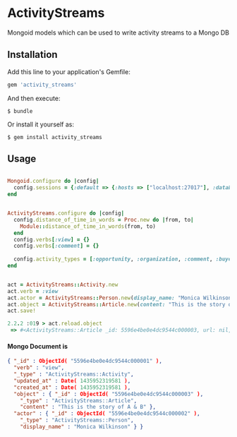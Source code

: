 # ActivityStreams

Mongoid models which can be used to write activity streams to a Mongo DB

## Installation

Add this line to your application's Gemfile:

```ruby
gem 'activity_streams'
```

And then execute:

    $ bundle

Or install it yourself as:

    $ gem install activity_streams

## Usage

``` ruby

Mongoid.configure do |config|
  config.sessions = {:default => {:hosts => ["localhost:27017"], :database => "activity_streams"}}
end


ActivityStreams.configure do |config|
  config.distance_of_time_in_words = Proc.new do |from, to|
    Module::distance_of_time_in_words(from, to) 
  end
  config.verbs[:view] = {}
  config.verbs[:comment] = {}
  
  config.activity_types = [:opportunity, :organization, :comment, :buyer_message, :buyer_question, :buyer_organization, :milestone, :article, :buyer_article]
end


act = ActivityStreams::Activity.new
act.verb = :view
act.actor = ActivityStreams::Person.new(display_name: "Monica Wilkinson")
act.object = ActivityStreams::Article.new(content: "This is the story of A & B")
act.save!

2.2.2 :019 > act.reload.object
 => #<ActivityStreams::Article _id: 5596e4be0e4dc9544c000003, url: nil, public_url: nil, display_name: nil, summary: nil, content: "This is the story of A & B", downstream_duplicates: nil, upstream_duplicates: nil, _type: "ActivityStreams::Article"> 

```

#### Mongo Document is

``` json
{ "_id" : ObjectId( "5596e4be0e4dc9544c000001" ),
  "verb" : "view",
  "_type" : "ActivityStreams::Activity",
  "updated_at" : Date( 1435952319581 ),
  "created_at" : Date( 1435952319581 ),
  "object" : { "_id" : ObjectId( "5596e4be0e4dc9544c000003" ),
    "_type" : "ActivityStreams::Article",
    "content" : "This is the story of A & B" },
  "actor" : { "_id" : ObjectId( "5596e4be0e4dc9544c000002" ),
    "_type" : "ActivityStreams::Person",
    "display_name" : "Monica Wilkinson" } }
```    

